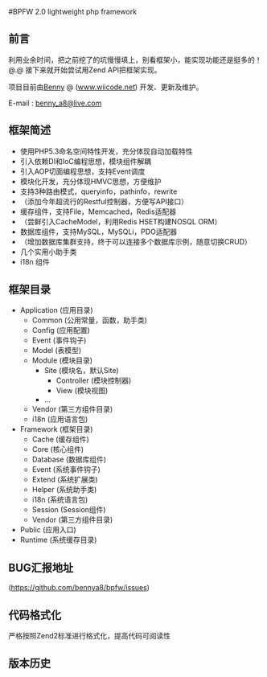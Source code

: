 #BPFW 2.0 lightweight php framework

## 前言
利用业余时间，把之前挖了的坑慢慢填上，别看框架小，能实现功能还是挺多的！@.@ 接下来就开始尝试用Zend API把框架实现。

项目目前由[Benny](http://www.wiicode.net) @ (www.wiicode.net) 开发、更新及维护。

E-mail : benny_a8@live.com

## 框架简述
* 使用PHP5.3命名空间特性开发，充分体现自动加载特性
* 引入依赖DI和IoC编程思想，模块组件解耦
* 引入AOP切面编程思想，支持Event调度
* 模块化开发，充分体现HMVC思想，方便维护
* 支持3种路由模式，queryinfo，pathinfo，rewrite
* （添加今年超流行的Restful控制器，方便写API接口）
* 缓存组件，支持File，Memcached，Redis适配器
* （尝鲜引入CacheModel，利用Redis HSET构建NOSQL ORM）
* 数据库组件，支持MySQL，MySQLi，PDO适配器
* （增加数据库集群支持，终于可以连接多个数据库示例，随意切换CRUD）
* 几个实用小助手类
* i18n 组件

## 框架目录
  * Application (应用目录)
    * Common (公用常量，函数，助手类)
    * Config (应用配置)
    * Event (事件钩子)
    * Model (表模型)
    * Module (模块目录)
      * Site (模块名，默认Site)
        * Controller (模块控制器)
        * View (模块视图)
      * ...
    * Vendor (第三方组件目录)
    * i18n (应用语言包)
  * Framework (框架目录)
    * Cache (缓存组件)
    * Core (核心组件)
    * Database (数据库组件)
    * Event (系统事件钩子)
    * Extend (系统扩展类)
    * Helper (系统助手类)
    * i18n (系统语言包)
    * Session (Session组件)
    * Vendor (第三方组件目录)
  * Public (应用入口)
  * Runtime (系统缓存目录)


## BUG汇报地址
(https://github.com/bennya8/bpfw/issues)

## 代码格式化
严格按照Zend2标准进行格式化，提高代码可阅读性

## 版本历史
